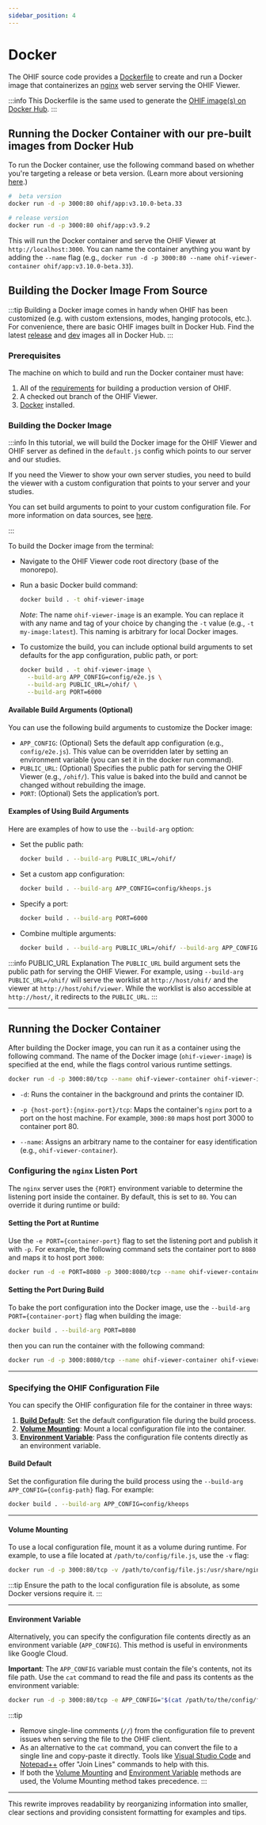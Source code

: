 ```yaml
---
sidebar_position: 4
---
```


# Docker

The OHIF source code provides a [Dockerfile](https://github.com/OHIF/Viewers/blob/master/Dockerfile) to create and run a Docker image that containerizes an [nginx](https://www.nginx.com/) web server serving the OHIF Viewer.

:::info
This Dockerfile is the same used to generate the [OHIF image(s) on Docker Hub](https://hub.docker.com/r/ohif/app/tags).
:::


## Running the Docker Container with our pre-built images from Docker Hub


To run the Docker container, use the following command based on whether you're targeting a release or beta version. (Learn more about versioning [here](../../development/getting-started.md#branches).)

```sh
#  beta version
docker run -d -p 3000:80 ohif/app:v3.10.0-beta.33

# release version
docker run -d -p 3000:80 ohif/app:v3.9.2
```

This will run the Docker container and serve the OHIF Viewer at `http://localhost:3000`. You can name the container anything you want by adding the `--name` flag (e.g., `docker run -d -p 3000:80 --name ohif-viewer-container ohif/app:v3.10.0-beta.33`).


## Building the Docker Image From Source

:::tip
Building a Docker image comes in handy when OHIF has been customized (e.g. with custom extensions, modes, hanging protocols, etc.). For convenience, there are basic OHIF images built in Docker Hub. Find the latest [release](https://hub.docker.com/r/ohif/app/tags?page=1&name=latest) and [dev](https://hub.docker.com/r/ohif/app/tags?page=1&name=beta) images all in Docker Hub.
:::

### Prerequisites
The machine on which to build and run the Docker container must have:
1. All of the [requirements](../build-for-production.md#build-for-production) for building a production version of OHIF.
2. A checked out branch of the OHIF Viewer.
3. [Docker](https://docs.docker.com/get-docker/) installed.

### Building the Docker Image

:::info
In this tutorial, we will build the Docker image for the OHIF Viewer and OHIF server as defined in the `default.js` config which points to our server and our studies.

If you need the Viewer to show your own server studies, you need to build the viewer with a custom configuration that points to your server and your studies.

You can set build arguments to point to your custom configuration file. For more information on data sources, see [here](../../platform/extensions/modules/data-source.md).

:::




To build the Docker image from the terminal:

- Navigate to the OHIF Viewer code root directory (base of the monorepo).
- Run a basic Docker build command:

    ```sh
    docker build . -t ohif-viewer-image
    ```

  *Note*: The name `ohif-viewer-image` is an example. You can replace it with any name and tag of your choice by changing the `-t` value (e.g., `-t my-image:latest`). This naming is arbitrary for local Docker images.

- To customize the build, you can include optional build arguments to set defaults for the app configuration, public path, or port:

    ```sh
    docker build . -t ohif-viewer-image \
      --build-arg APP_CONFIG=config/e2e.js \
      --build-arg PUBLIC_URL=/ohif/ \
      --build-arg PORT=6000
    ```

#### Available Build Arguments (Optional)
You can use the following build arguments to customize the Docker image:

- `APP_CONFIG`: (Optional) Sets the default app configuration (e.g., `config/e2e.js`). This value can be overridden later by setting an environment variable (you can set it in the docker run command).
- `PUBLIC_URL`: (Optional) Specifies the public path for serving the OHIF Viewer (e.g., `/ohif/`). This value is baked into the build and cannot be changed without rebuilding the image.
- `PORT`: (Optional) Sets the application’s port.

#### Examples of Using Build Arguments
Here are examples of how to use the `--build-arg` option:

- Set the public path:

    ```sh
    docker build . --build-arg PUBLIC_URL=/ohif/
    ```

- Set a custom app configuration:

    ```sh
    docker build . --build-arg APP_CONFIG=config/kheops.js
    ```

- Specify a port:

    ```sh
    docker build . --build-arg PORT=6000
    ```

- Combine multiple arguments:

    ```sh
    docker build . --build-arg PUBLIC_URL=/ohif/ --build-arg APP_CONFIG=config/kheops.js --build-arg PORT=6000
    ```

:::info PUBLIC_URL Explanation
The `PUBLIC_URL` build argument sets the public path for serving the OHIF Viewer. For example, using `--build-arg PUBLIC_URL=/ohif/` will serve the worklist at `http://host/ohif/` and the viewer at `http://host/ohif/viewer`. While the worklist is also accessible at `http://host/`, it redirects to the `PUBLIC_URL`.
:::

---

## Running the Docker Container

After building the Docker image, you can run it as a container using the following command. The name of the Docker image (`ohif-viewer-image`) is specified at the end, while the flags control various runtime settings.

```sh
docker run -d -p 3000:80/tcp --name ohif-viewer-container ohif-viewer-image
```

- `-d`: Runs the container in the background and prints the container ID.

- `-p {host-port}:{nginx-port}/tcp`: Maps the container's `nginx` port to a port on the host machine. For example, `3000:80` maps host port 3000 to container port 80.

- `--name`: Assigns an arbitrary name to the container for easy identification (e.g., `ohif-viewer-container`).



### Configuring the `nginx` Listen Port

The `nginx` server uses the `{PORT}` environment variable to determine the listening port inside the container. By default, this is set to `80`. You can override it during runtime or build:

#### Setting the Port at Runtime

Use the `-e PORT={container-port}` flag to set the listening port and publish it with `-p`. For example, the following command sets the container port to `8080` and maps it to host port `3000`:

```sh
docker run -d -e PORT=8080 -p 3000:8080/tcp --name ohif-viewer-container ohif-viewer-image
```

#### Setting the Port During Build

To bake the port configuration into the Docker image, use the `--build-arg PORT={container-port}` flag when building the image:

```sh
docker build . --build-arg PORT=8080
```

then you can run the container with the following command:

```sh
docker run -d -p 3000:8080/tcp --name ohif-viewer-container ohif-viewer-image
```

---

### Specifying the OHIF Configuration File

You can specify the OHIF configuration file for the container in three ways:

1. **[Build Default](#build-default)**: Set the default configuration file during the build process.
2. **[Volume Mounting](#volume-mounting)**: Mount a local configuration file into the container.
3. **[Environment Variable](#environment-variable)**: Pass the configuration file contents directly as an environment variable.

#### Build Default

Set the configuration file during the build process using the `--build-arg APP_CONFIG={config-path}` flag. For example:

```sh
docker build . --build-arg APP_CONFIG=config/kheops
```

---

#### Volume Mounting

To use a local configuration file, mount it as a volume during runtime. For example, to use a file located at `/path/to/config/file.js`, use the `-v` flag:

```sh
docker run -d -p 3000:80/tcp -v /path/to/config/file.js:/usr/share/nginx/html/app-config.js --name ohif-viewer-container ohif-viewer-image
```

:::tip
Ensure the path to the local configuration file is absolute, as some Docker versions require it.
:::

---

#### Environment Variable

Alternatively, you can specify the configuration file contents directly as an environment variable (`APP_CONFIG`). This method is useful in environments like Google Cloud.

**Important**: The `APP_CONFIG` variable must contain the file's contents, not its file path. Use the `cat` command to read the file and pass its contents as the environment variable:

```sh
docker run -d -p 3000:80/tcp -e APP_CONFIG="$(cat /path/to/the/config/file)" --name ohif-viewer-container ohif-viewer-image
```

:::tip
- Remove single-line comments (`//`) from the configuration file to prevent issues when serving the file to the OHIF client.
- As an alternative to the `cat` command, you can convert the file to a single line and copy-paste it directly. Tools like [Visual Studio Code](https://stackoverflow.com/questions/46491061/shortcut-for-joining-two-lines) and [Notepad++](https://superuser.com/questions/518229/how-do-i-remove-linebreaks-in-notepad) offer "Join Lines" commands to help with this.
- If both the [Volume Mounting](#volume-mounting) and [Environment Variable](#environment-variable) methods are used, the Volume Mounting method takes precedence.
:::

---

This rewrite improves readability by reorganizing information into smaller, clear sections and providing consistent formatting for examples and tips.
